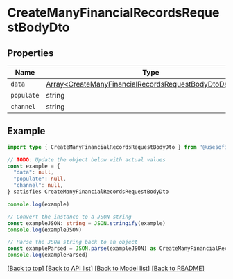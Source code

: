
# CreateManyFinancialRecordsRequestBodyDto


## Properties

Name | Type
------------ | -------------
`data` | [Array&lt;CreateManyFinancialRecordsRequestBodyDtoDataInner&gt;](CreateManyFinancialRecordsRequestBodyDtoDataInner.md)
`populate` | string
`channel` | string

## Example

```typescript
import type { CreateManyFinancialRecordsRequestBodyDto } from '@usesofia/pegasus-core-api-sdk'

// TODO: Update the object below with actual values
const example = {
  "data": null,
  "populate": null,
  "channel": null,
} satisfies CreateManyFinancialRecordsRequestBodyDto

console.log(example)

// Convert the instance to a JSON string
const exampleJSON: string = JSON.stringify(example)
console.log(exampleJSON)

// Parse the JSON string back to an object
const exampleParsed = JSON.parse(exampleJSON) as CreateManyFinancialRecordsRequestBodyDto
console.log(exampleParsed)
```

[[Back to top]](#) [[Back to API list]](../README.md#api-endpoints) [[Back to Model list]](../README.md#models) [[Back to README]](../README.md)


